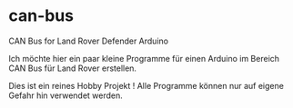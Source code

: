 # can-bus
CAN Bus for Land Rover Defender Arduino


Ich möchte hier ein paar kleine Programme für einen Arduino im Bereich CAN Bus für Land Rover erstellen.

Dies ist ein reines Hobby Projekt ! Alle Programme können nur auf eigene Gefahr hin verwendet werden.

